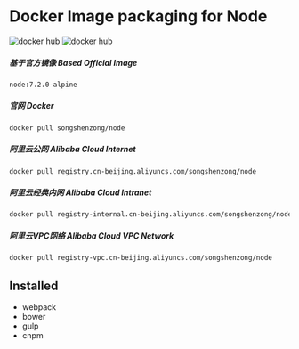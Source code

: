 # Docker Image packaging for Node

![docker hub](https://img.shields.io/docker/pulls/songshenzong/node.svg?style=flat-square)
![docker hub](https://img.shields.io/docker/stars/songshenzong/node.svg?style=flat-square)


##### 基于官方镜像 Based Official Image

```bash
node:7.2.0-alpine
```



##### 官网 Docker

```bash
docker pull songshenzong/node
```



##### 阿里云公网 Alibaba Cloud Internet

```bash
docker pull registry.cn-beijing.aliyuncs.com/songshenzong/node
```



##### 阿里云经典内网 Alibaba Cloud Intranet

```bash
docker pull registry-internal.cn-beijing.aliyuncs.com/songshenzong/node
```



##### 阿里云VPC网络 Alibaba Cloud VPC Network

```bash
docker pull registry-vpc.cn-beijing.aliyuncs.com/songshenzong/node
```


## Installed

- webpack
- bower
- gulp
- cnpm
